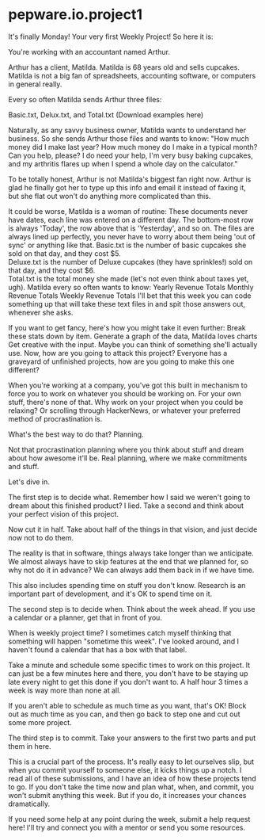 # pepware.io.project1

It's finally Monday!  Your very first Weekly Project!  So here it is:

You're working with an accountant named Arthur.

Arthur has a client, Matilda.  Matilda is 68 years old and sells cupcakes.  Matilda is not a big fan of spreadsheets, accounting software, or computers in general really.

Every so often Matilda sends Arthur three files:

Basic.txt, Delux.txt, and Total.txt
(Download examples here)

Naturally, as any savvy business owner, Matilda wants to understand her business.  So she sends Arthur those files and wants to know: "How much money did I make last year? How much money do I make in a typical month?  Can you help, please? I do need your help,  I'm very busy baking cupcakes, and my arthritis flares up when I spend a whole day on the calculator."

To be totally honest, Arthur is not Matilda's biggest fan right now.  Arthur is glad he finally got her to type up this info and email it instead of faxing it, but she flat out won't do anything more complicated than this.

It could be worse, Matilda is a woman of routine:
These documents never have dates, each line was entered on a different day.  The bottom-most row is always 'Today', the row above that is 'Yesterday', and so on.
The files are always lined up perfectly, you never have to worry about them being 'out of sync' or anything like that.
Basic.txt is the number of basic cupcakes she sold on that day, and they cost $5.  
Deluxe.txt is the number of Deluxe cupcakes (they have sprinkles!) sold on that day, and they cost $6.  
Total.txt is the total money she made (let's not even think about taxes yet, ugh).
Matilda every so often wants to know:
Yearly Revenue Totals
Monthly Revenue Totals
Weekly Revenue Totals
I'll bet that this week you can code something up that will take these text files in and spit those answers out, whenever she asks.

If you want to get fancy, here's how you might take it even further:
Break these stats down by item.
Generate a graph of the data, Matilda loves charts
Get creative with the input.  Maybe you can think of something she'll actually use.
Now, how are you going to attack this project? Everyone has a graveyard of unfinished projects, how are you going to make this one different? 

When you're working at a company, you've got this built in mechanism to force you to work on whatever you should be working on. For your own stuff, there's none of that. Why work on your project when you could be relaxing? Or scrolling through HackerNews, or whatever your preferred method of procrastination is. 

What's the best way to do that? 
Planning. 

Not that procrastination planning where you think about stuff and dream about how awesome it'll be. Real planning, where we make commitments and stuff. 

Let's dive in.

The first step is to decide what. Remember how I said we weren't going to dream about this finished product? I lied. Take a second and think about your perfect vision of this project. 

Now cut it in half. Take about half of the things in that vision, and just decide now not to do them. 

The reality is that in software, things always take longer than we anticipate. We almost always have to skip features at the end that we planned for, so why not do it in advance? We can always add them back in if we have time. 

This also includes spending time on stuff you don't know. Research is an important part of development, and it's OK to spend time on it. 

The second step is to decide when. Think about the week ahead. If you use a calendar or a planner, get that in front of you. 

When is weekly project time? I sometimes catch myself thinking that something will happen "sometime this week". I've looked around, and I haven't found a calendar that has a box with that label. 

Take a minute and schedule some specific times to work on this project. It can just be a few minutes here and there, you don't have to be staying up late every night to get this done if you don't want to. A half hour 3 times a week is way more than none at all. 

If you aren't able to schedule as much time as you want, that's OK! Block out as much time as you can, and then go back to step one and cut out some more project. 

The third step is to commit.  Take your answers to the first two parts and put them in here. 

This is a crucial part of the process. It's really easy to let ourselves slip, but when you commit yourself to someone else, it kicks things up a notch. I read all of these submissions, and I have an idea of how these projects tend to go. If you don't take the time now and plan what, when, and commit, you won't submit anything this week. But if you do, it increases your chances dramatically. 

If you need some help at any point during the week, submit a help request here!  I'll try and connect you with a mentor or send you some resources.
